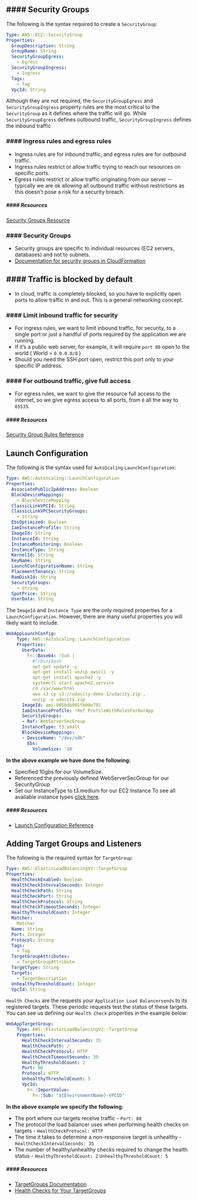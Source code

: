 ## #### Security Groups
The following is the syntax required to create a `SecurityGroup`:
```YAML
Type: AWS::EC2::SecurityGroup
Properties: 
  GroupDescription: String
  GroupName: String
  SecurityGroupEgress: 
    - Egress
  SecurityGroupIngress: 
    - Ingress
  Tags: 
    - Tag
  VpcId: String
```
Although they are not required, the `SecurityGroupEgress` and `SecurityGroupIngress` property rules are the most critical to the `SecurityGroup` as it defines where the traffic will go. While `SecurityGroupEgress` defines outbound traffic, `SecurityGroupIngress` defines the inbound traffic
### #### Ingress rules and egress rules
  - Ingress rules are for inbound traffic, and egress rules are for outbound traffic. 
  - Ingress rules restrict or allow traffic trying to reach our resources on specific ports. 
  - Egress rules restrict or allow traffic originating from our server -- typically we are ok allowing all outbound traffic without restrictions as this doesn’t pose a risk for a security breach.
##### #### Resources
[Security Groups Resource](https://docs.aws.amazon.com/AWSCloudFormation/latest/UserGuide/aws-properties-ec2-security-group.html)
### #### Security Groups
  - Security groups are specific to individual resources (EC2 servers, databases) and not to subnets.
  - [Documentation for security groups in CloudFormation](https://docs.aws.amazon.com/AWSCloudFormation/latest/UserGuide/aws-properties-ec2-security-group.html)
## #### Traffic is blocked by default
  - In cloud, traffic is completely blocked, so you have to explicitly open ports to allow traffic in and out. This is a general networking concept.
### #### Limit inbound traffic for security 
  - For ingress rules, we want to limit inbound traffic, for security, to a single port or just a handful of ports required by the application we are running. 
  - If it’s a public web server, for example, it will require `port 80` open to the world ( World = `0.0.0.0/0` ) 
  - Should you need the SSH port open, restrict this port only to your specific IP address.
### #### For outbound traffic, give full access
  - For egress rules, we want to give the resource full access to the internet, so we give egress access to all ports, from `0` all the way to `65535`.
##### #### Resources
[Security Group Rules Reference](https://docs.aws.amazon.com/AWSEC2/latest/UserGuide/security-group-rules-reference.html)

## Launch Configuration 
The following is the syntax used for `AutoScaling` `LaunchConfiguration`:
```YAML
Type: AWS::AutoScaling::LaunchConfiguration
Properties: 
  AssociatePublicIpAddress: Boolean
  BlockDeviceMappings: 
    - BlockDeviceMapping
  ClassicLinkVPCId: String
  ClassicLinkVPCSecurityGroups: 
    - String
  EbsOptimized: Boolean
  IamInstanceProfile: String
  ImageId: String
  InstanceId: String
  InstanceMonitoring: Boolean
  InstanceType: String
  KernelId: String
  KeyName: String
  LaunchConfigurationName: String
  PlacementTenancy: String
  RamDiskId: String
  SecurityGroups: 
    - String
  SpotPrice: String
  UserData: String
```
The `ImageId` and `Instance Type` are the only required properties for a `LaunchConfiguration`. However, there are many useful properties you will likely want to include.
```YAML
WebAppLaunchConfig:
    Type: AWS::AutoScaling::LaunchConfiguration
    Properties:
      UserData:
        Fn::Base64: !Sub |
          #!/bin/bash
          apt-get update -y
          apt-get install unzip awscli -y
          apt-get install apache2 -y
          systemctl start apache2.service
          cd /var/www/html
          aws s3 cp s3://udacity-demo-1/udacity.zip .
          unzip -o udacity.zip
      ImageId: ami-005bdb005fb00e791
      IamInstanceProfile: !Ref ProfileWithRolesForOurApp
      SecurityGroups:
      - Ref: WebServerSecGroup
      InstanceType: t3.small
      BlockDeviceMappings:
      - DeviceName: "/dev/sdk"
        Ebs:
          VolumeSize: '10'
```
**In the above example we have done the following:**
  - Specified 10gbs for our VolumeSize. 
  - Referenced the previously defined WebServerSecGroup for our SecurityGroup
  - Set our InstanceType to t3.medium for our EC2 Instance
To see all available instance types [click here](https://docs.aws.amazon.com/AWSEC2/latest/UserGuide/instance-types.html#AvailableInstanceTypes).

##### #### Resources
  - [Launch Configuration Reference](https://docs.aws.amazon.com/AWSCloudFormation/latest/UserGuide/aws-properties-as-launchconfig.html)

## Adding Target Groups and Listeners
The following is the required syntax for `TargetGroup`:
```YAML
Type: AWS::ElasticLoadBalancingV2::TargetGroup
Properties: 
  HealthCheckEnabled: Boolean
  HealthCheckIntervalSeconds: Integer
  HealthCheckPath: String
  HealthCheckPort: String
  HealthCheckProtocol: String
  HealthCheckTimeoutSeconds: Integer
  HealthyThresholdCount: Integer
  Matcher: 
    Matcher
  Name: String
  Port: Integer
  Protocol: String
  Tags: 
    - Tag
  TargetGroupAttributes: 
    - TargetGroupAttribute
  TargetType: String
  Targets: 
    - TargetDescription
  UnhealthyThresholdCount: Integer
  VpcId: String
```
`Health Checks` are the requests your `Application Load Balancersends` to its registered targets. These periodic requests test the status of these targets. You can see us defining our `Health Check` properties in the example below:

```YAML
WebAppTargetGroup:
    Type: AWS::ElasticLoadBalancingV2::TargetGroup
    Properties:
      HealthCheckIntervalSeconds: 35
      HealthCheckPath: /
      HealthCheckProtocol: HTTP
      HealthCheckTimeoutSeconds: 30
      HealthyThresholdCount: 2
      Port: 80
      Protocol: HTTP
      UnhealthyThresholdCount: 5
      VpcId: 
        Fn::ImportValue:
          Fn::Sub: "${EnvironmentName}-VPCID"
```
**In the above example we specify the following:**
  - The port where our targets receive traffic - `Port: 80`
  - The protocol the load balancer uses when performing health checks on targets - `HealthCheckProtocol: HTTP`
  - The time it takes to determine a non-responsive target is unhealthy - `HealthCheckIntervalSeconds: 35`
  - The number of healthy/unhealthy checks required to change the health status - `HealthyThresholdCount: 2` `UnhealthyThresholdCount: 5`
##### #### Resources
  - [TargetGroups Documentation](https://docs.aws.amazon.com/AWSCloudFormation/latest/UserGuide/aws-resource-elasticloadbalancingv2-targetgroup.html)
  - [Health Checks for Your TargetGroups](https://docs.aws.amazon.com/elasticloadbalancing/latest/application/target-group-health-checks.html)
  
  

